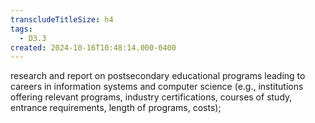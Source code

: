 ```yaml
---
transcludeTitleSize: h4
tags:
  - D3.3
created: 2024-10-16T10:48:14.000-0400
---
```

research and report on postsecondary educational programs leading to careers in information systems and computer science (e.g., institutions offering relevant programs, industry certifications, courses of study, entrance requirements, length of programs, costs);